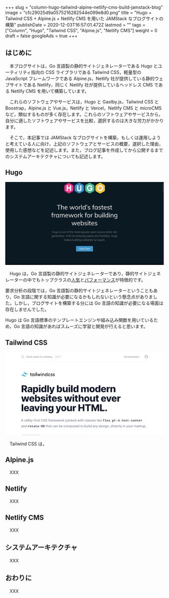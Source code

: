 +++
slug = "column-hugo-tailwind-alpine-netlify-cms-build-jamstack-blog"
image = "cfc29025d9a0575216282544e099e8d0.png"
title = "Hugo + Tailwind CSS + Alpine.js + Netlify CMS を用いた JAMStack なブログサイトの構築"
publishDate = 2020-12-03T16:57:01.472Z
lastmod = ""
tags = ["Column", "Hugo", "Tailwind CSS", "Alpine.js", "Netlify CMS"]
weight = 0
draft = false
googleAds = true
+++
## はじめに

　本ブログサイトは，Go 言語製の静的サイトジェネレーターである Hugo とユーティリティ指向の CSS ライブラリである Tailwind CSS，軽量型の JavaScript フレームワークである Alpine.js，Netlify 社が提供している静的ウェブサイトである Netlify，同じく Netlify 社が提供しているヘッドレス CMS である Netlify CMS を用いて構築しています。

　これらのソフトウェアやサービスは，Hugo と Gastby.js，Tailwind CSS と Boostrap，Alpine.js と Vue.js，Netlify と Vercel，Netlify CMS と microCMS など，類似するものが多く存在します。これらのソフトウェアやサービスから，自分に適したソフトウェアやサービスを比較，選択するのは大きな労力がかかります。

　そこで，本記事では JAMStack なブログサイトを構築，もしくは運用しようと考えている人に向け，上記のソフトウェアとサービスの概要，選択した理由，使用した感想などを記述します。また，ブログ記事を作成してから公開するまでのシステムアーキテクチャについても記述します。

## Hugo

[![Hugo](95a8716b0089229bb8afced7b37a656c.png)](https://gohugo.io/)

　Hugo は，Go 言語製の静的サイトジェネレーターであり，静的サイトジェネレーターの中でもトップクラスの[人気](https://jamstack.org/generators/)と[パフォーマンス](https://qiita.com/tnzk/items/4863e2c559f6b71b72e0#%E6%A4%9C%E8%A8%BC%E7%B5%90%E6%9E%9C)が特徴的です。

要求分析の段階では，Go 言語製の静的サイトジェネレーターということもあり，Go 言語に関する知識が必要になるかもしれないという懸念点がありました。しかし，ブログサイトを構築する分には Go 言語の知識が必要になる場面は存在しませんでした。

Hugo は Go 言語標準のテンプレートエンジンや組み込み関数を用いているため，Go 言語の知識があればスムーズに学習と開発が行えると思います。

## Tailwind CSS

[![Tailwind CSS](a1f75b55d405d9ac433e2983077071a0.png)](https://tailwindcss.com/)

　Tailwind CSS は，

## Alpine.js

　XXX

## Netlify

　XXX

## Netlify CMS

　XXX

## システムアーキテクチャ

　XXX

## おわりに

　XXX